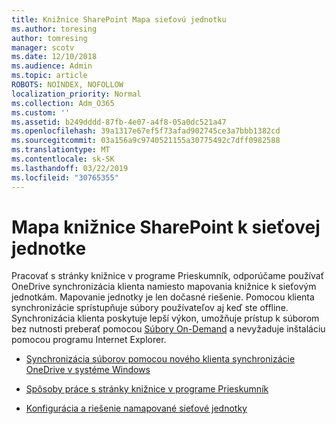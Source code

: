 ```yaml
---
title: Knižnice SharePoint Mapa sieťovú jednotku
ms.author: toresing
author: tomresing
manager: scotv
ms.date: 12/10/2018
ms.audience: Admin
ms.topic: article
ROBOTS: NOINDEX, NOFOLLOW
localization_priority: Normal
ms.collection: Adm_O365
ms.custom: ''
ms.assetid: b249dddd-87fb-4e07-a4f8-05a0dc521a47
ms.openlocfilehash: 39a1317e67ef5f73afad902745ce3a7bbb1382cd
ms.sourcegitcommit: 03a156a9c9740521155a30775492c7dff0982588
ms.translationtype: MT
ms.contentlocale: sk-SK
ms.lasthandoff: 03/22/2019
ms.locfileid: "30765355"
---
```

# <a name="map-a-sharepoint-library-to-a-network-drive"></a>Mapa knižnice SharePoint k sieťovej jednotke

Pracovať s stránky knižnice v programe Prieskumník, odporúčame používať OneDrive synchronizácia klienta namiesto mapovania knižnice k sieťovým jednotkám. Mapovanie jednotky je len dočasné riešenie. Pomocou klienta synchronizácie sprístupňuje súbory používateľov aj keď ste offline. Synchronizácia klienta poskytuje lepší výkon, umožňuje prístup k súborom bez nutnosti preberať pomocou [Súbory On-Demand](https://support.office.com/article/Learn-about-OneDrive-Files-On-Demand-0E6860D3-D9F3-4971-B321-7092438FB38E) a nevyžaduje inštaláciu pomocou programu Internet Explorer. 
  
- [Synchronizácia súborov pomocou nového klienta synchronizácie OneDrive v systéme Windows](https://go.microsoft.com/fwlink/?linkid=866427)
    
- [Spôsoby práce s stránky knižnice v programe Prieskumník](https://go.microsoft.com/fwlink/?linkid=866291)
    
- [Konfigurácia a riešenie namapované sieťové jednotky](https://support.microsoft.com/kb/2616712)
    

